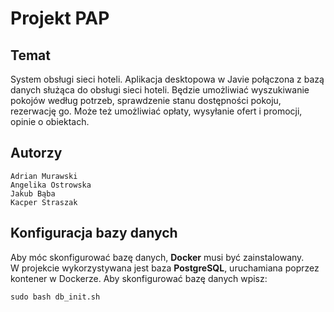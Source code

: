 # Projekt PAP

## Temat
System obsługi sieci hoteli.
Aplikacja desktopowa w Javie połączona z bazą danych służąca do obsługi sieci hoteli. Będzie umożliwiać wyszukiwanie pokojów według potrzeb, sprawdzenie stanu dostępności pokoju, rezerwację go. Może też umożliwiać opłaty, wysyłanie ofert i promocji, opinie o obiektach.

## Autorzy
    Adrian Murawski
    Angelika Ostrowska
    Jakub Bąba
    Kacper Straszak

## Konfiguracja bazy danych
Aby móc skonfigurować bazę danych, **Docker** musi być zainstalowany.\
W projekcie wykorzystywana jest baza **PostgreSQL**, uruchamiana poprzez kontener w Dockerze. Aby skonfigurować bazę danych wpisz:
```
sudo bash db_init.sh
```
